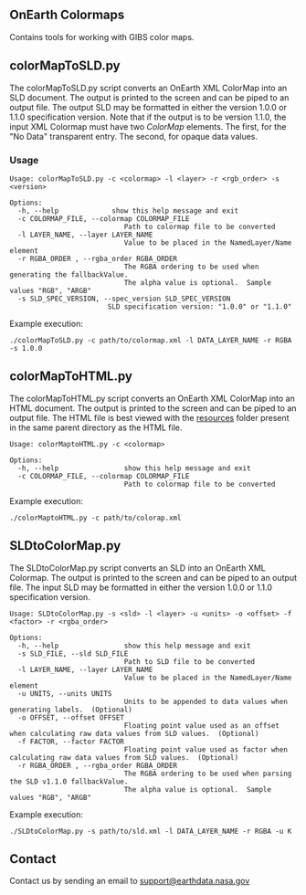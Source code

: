 ## OnEarth Colormaps


Contains tools for working with GIBS color maps.

## colorMapToSLD.py

The colorMapToSLD.py script converts an OnEarth XML ColorMap into an SLD document.  The output is printed to the screen and can be piped to an output file.  The output SLD may be formatted in either the version 1.0.0 or 1.1.0 specification version. Note that if the output is to be version 1.1.0, the input XML Colormap must have two _ColorMap_ elements.  The first, for the "No Data" transparent entry.  The second, for opaque data values. 

### Usage


```Shell
Usage: colorMapToSLD.py -c <colormap> -l <layer> -r <rgb_order> -s <version>

Options:
  -h, --help             show this help message and exit
  -c COLORMAP_FILE, --colormap COLORMAP_FILE
							Path to colormap file to be converted
  -l LAYER_NAME, --layer LAYER_NAME
							Value to be placed in the NamedLayer/Name element
  -r RGBA_ORDER , --rgba_order RGBA_ORDER
    						The RGBA ordering to be used when generating the fallbackValue.
    						The alpha value is optional.  Sample values "RGB", "ARGB"
  -s SLD_SPEC_VERSION, --spec_version SLD_SPEC_VERSION
  						SLD specification version: "1.0.0" or "1.1.0"
```
Example execution:
```Shell
./colorMapToSLD.py -c path/to/colormap.xml -l DATA_LAYER_NAME -r RGBA -s 1.0.0
```


## colorMapToHTML.py

The colorMapToHTML.py script converts an OnEarth XML ColorMap into an HTML document.  The output is printed to the screen and can be piped to an output file.  The HTML file is best viewed with the [resources](./resources) folder present in the same parent directory as the HTML file.

```Shell
Usage: colorMaptoHTML.py -c <colormap>

Options:
  -h, --help                show this help message and exit
  -c COLORMAP_FILE, --colormap COLORMAP_FILE
						    Path to colormap file to be converted
```

Example execution:
```Shell
./colorMaptoHTML.py -c path/to/colorap.xml
```

## SLDtoColorMap.py

The SLDtoColorMap.py script converts an SLD into an OnEarth XML Colormap.  The output is printed to the screen and can be piped to an output file.  The input SLD may be formatted in either the version 1.0.0 or 1.1.0 specification version.


```Shell
Usage: SLDtoColorMap.py -s <sld> -l <layer> -u <units> -o <offset> -f <factor> -r <rgba_order>

Options:
  -h, --help                show this help message and exit
  -s SLD_FILE, --sld SLD_FILE
							Path to SLD file to be converted
  -l LAYER_NAME, --layer LAYER_NAME
							Value to be placed in the NamedLayer/Name element
  -u UNITS, --units UNITS
							Units to be appended to data values when generating labels.  (Optional)
  -o OFFSET, --offset OFFSET
							Floating point value used as an offset when calculating raw data values from SLD values.  (Optional)
  -f FACTOR, --factor FACTOR
							Floating point value used as factor when calculating raw data values from SLD values.  (Optional)
  -r RGBA_ORDER , --rgba_order RGBA_ORDER
							The RGBA ordering to be used when parsing the SLD v1.1.0 fallbackValue.
							The alpha value is optional.  Sample values "RGB", "ARGB"
```

Example execution:
```Shell
./SLDtoColorMap.py -s path/to/sld.xml -l DATA_LAYER_NAME -r RGBA -u K
```


## Contact

Contact us by sending an email to
[support@earthdata.nasa.gov](mailto:support@earthdata.nasa.gov)
